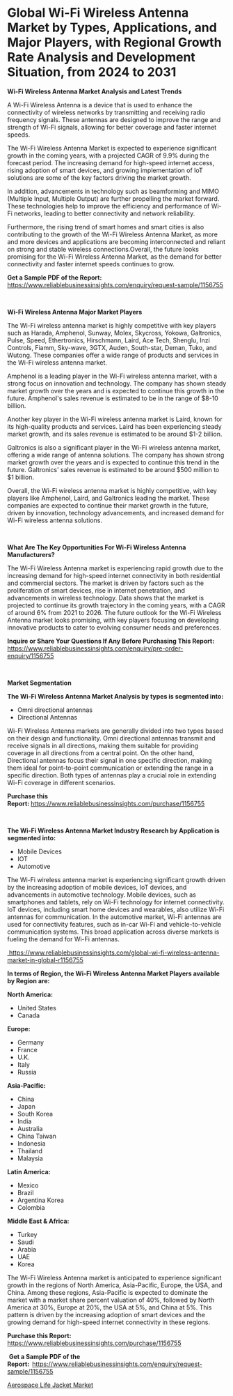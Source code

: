 <p><h1>Global Wi-Fi Wireless Antenna Market by Types, Applications, and Major Players, with Regional Growth Rate Analysis and Development Situation, from 2024 to 2031</h1></p><p><strong>Wi-Fi Wireless Antenna Market Analysis and Latest Trends</strong></p>
<p><p>A Wi-Fi Wireless Antenna is a device that is used to enhance the connectivity of wireless networks by transmitting and receiving radio frequency signals. These antennas are designed to improve the range and strength of Wi-Fi signals, allowing for better coverage and faster internet speeds.</p><p>The Wi-Fi Wireless Antenna Market is expected to experience significant growth in the coming years, with a projected CAGR of 9.9% during the forecast period. The increasing demand for high-speed internet access, rising adoption of smart devices, and growing implementation of IoT solutions are some of the key factors driving the market growth.</p><p>In addition, advancements in technology such as beamforming and MIMO (Multiple Input, Multiple Output) are further propelling the market forward. These technologies help to improve the efficiency and performance of Wi-Fi networks, leading to better connectivity and network reliability.</p><p>Furthermore, the rising trend of smart homes and smart cities is also contributing to the growth of the Wi-Fi Wireless Antenna Market, as more and more devices and applications are becoming interconnected and reliant on strong and stable wireless connections.Overall, the future looks promising for the Wi-Fi Wireless Antenna Market, as the demand for better connectivity and faster internet speeds continues to grow.</p></p>
<p><strong>Get a Sample PDF of the Report:&nbsp;</strong> <a href="https://www.reliablebusinessinsights.com/enquiry/request-sample/1156755">https://www.reliablebusinessinsights.com/enquiry/request-sample/1156755</a></p>
<p>&nbsp;</p>
<p><strong>Wi-Fi Wireless Antenna Major Market Players</strong></p>
<p><p>The Wi-Fi wireless antenna market is highly competitive with key players such as Harada, Amphenol, Sunway, Molex, Skycross, Yokowa, Galtronics, Pulse, Speed, Ethertronics, Hirschmann, Laird, Ace Tech, Shenglu, Inzi Controls, Fiamm, Sky-wave, 3GTX, Auden, South-star, Deman, Tuko, and Wutong. These companies offer a wide range of products and services in the Wi-Fi wireless antenna market.</p><p>Amphenol is a leading player in the Wi-Fi wireless antenna market, with a strong focus on innovation and technology. The company has shown steady market growth over the years and is expected to continue this growth in the future. Amphenol's sales revenue is estimated to be in the range of $8-10 billion.</p><p>Another key player in the Wi-Fi wireless antenna market is Laird, known for its high-quality products and services. Laird has been experiencing steady market growth, and its sales revenue is estimated to be around $1-2 billion.</p><p>Galtronics is also a significant player in the Wi-Fi wireless antenna market, offering a wide range of antenna solutions. The company has shown strong market growth over the years and is expected to continue this trend in the future. Galtronics' sales revenue is estimated to be around $500 million to $1 billion.</p><p>Overall, the Wi-Fi wireless antenna market is highly competitive, with key players like Amphenol, Laird, and Galtronics leading the market. These companies are expected to continue their market growth in the future, driven by innovation, technology advancements, and increased demand for Wi-Fi wireless antenna solutions.</p></p>
<p>&nbsp;</p>
<p><strong>What Are The Key Opportunities For Wi-Fi Wireless Antenna Manufacturers?</strong></p>
<p><p>The Wi-Fi Wireless Antenna market is experiencing rapid growth due to the increasing demand for high-speed internet connectivity in both residential and commercial sectors. The market is driven by factors such as the proliferation of smart devices, rise in internet penetration, and advancements in wireless technology. Data shows that the market is projected to continue its growth trajectory in the coming years, with a CAGR of around 6% from 2021 to 2026. The future outlook for the Wi-Fi Wireless Antenna market looks promising, with key players focusing on developing innovative products to cater to evolving consumer needs and preferences.</p></p>
<p><strong>Inquire or Share Your Questions If Any Before Purchasing This Report:</strong> <a href="https://www.reliablebusinessinsights.com/enquiry/pre-order-enquiry/1156755">https://www.reliablebusinessinsights.com/enquiry/pre-order-enquiry/1156755</a></p>
<p>&nbsp;</p>
<p><strong>Market Segmentation</strong></p>
<p><strong>The Wi-Fi Wireless Antenna Market Analysis by types is segmented into:</strong></p>
<p><ul><li>Omni directional antennas</li><li>Directional Antennas</li></ul></p>
<p><p>Wi-Fi Wireless Antenna markets are generally divided into two types based on their design and functionality. Omni directional antennas transmit and receive signals in all directions, making them suitable for providing coverage in all directions from a central point. On the other hand, Directional antennas focus their signal in one specific direction, making them ideal for point-to-point communication or extending the range in a specific direction. Both types of antennas play a crucial role in extending Wi-Fi coverage in different scenarios.</p></p>
<p><strong>Purchase this Report:&nbsp;</strong><a href="https://www.reliablebusinessinsights.com/purchase/1156755">https://www.reliablebusinessinsights.com/purchase/1156755</a></p>
<p>&nbsp;</p>
<p><strong>The Wi-Fi Wireless Antenna Market Industry Research by Application is segmented into:</strong></p>
<p><ul><li>Mobile Devices</li><li>IOT</li><li>Automotive</li></ul></p>
<p><p>The Wi-Fi wireless antenna market is experiencing significant growth driven by the increasing adoption of mobile devices, IoT devices, and advancements in automotive technology. Mobile devices, such as smartphones and tablets, rely on Wi-Fi technology for internet connectivity. IoT devices, including smart home devices and wearables, also utilize Wi-Fi antennas for communication. In the automotive market, Wi-Fi antennas are used for connectivity features, such as in-car Wi-Fi and vehicle-to-vehicle communication systems. This broad application across diverse markets is fueling the demand for Wi-Fi antennas.</p></p>
<p><a href="https://www.reliablebusinessinsights.com/global-wi-fi-wireless-antenna-market-in-global-r1156755">&nbsp;https://www.reliablebusinessinsights.com/global-wi-fi-wireless-antenna-market-in-global-r1156755</a></p>
<p><strong>In terms of Region, the Wi-Fi Wireless Antenna Market Players available by Region are:</strong></p>
<p>
    <p> <strong> North America: </strong>
        <ul>
            <li>United States</li>
            <li>Canada</li>
        </ul>
        </p> 
    <p> <strong> Europe: </strong>
        <ul>
            <li>Germany</li>
            <li>France</li>
            <li>U.K.</li>
            <li>Italy</li>
            <li>Russia</li>
        </ul>
        </p> 
    <p> <strong> Asia-Pacific: </strong>
        <ul>
            <li>China</li>
            <li>Japan</li>
            <li>South Korea</li>
            <li>India</li>
            <li>Australia</li>
            <li>China Taiwan</li>
            <li>Indonesia</li>
            <li>Thailand</li>
            <li>Malaysia</li>
        </ul>
        </p> 
    <p> <strong> Latin America: </strong>
        <ul>
            <li>Mexico</li>
            <li>Brazil</li>
            <li>Argentina Korea</li>
            <li>Colombia</li>
        </ul>
        </p> 
    <p> <strong> Middle East & Africa: </strong>
        <ul>
            <li>Turkey</li>
            <li>Saudi</li>
            <li>Arabia</li>
            <li>UAE</li>
            <li>Korea</li>
        </ul>
    </p>
    </p>
<p><p>The Wi-Fi Wireless Antenna market is anticipated to experience significant growth in the regions of North America, Asia-Pacific, Europe, the USA, and China. Among these regions, Asia-Pacific is expected to dominate the market with a market share percent valuation of 40%, followed by North America at 30%, Europe at 20%, the USA at 5%, and China at 5%. This pattern is driven by the increasing adoption of smart devices and the growing demand for high-speed internet connectivity in these regions.</p></p>
<p><strong>Purchase this Report: </strong><a href="https://www.reliablebusinessinsights.com/purchase/1156755">https://www.reliablebusinessinsights.com/purchase/1156755</a></p>
<p>&nbsp;<strong>Get a Sample PDF of the Report:&nbsp;&nbsp;</strong><a href="https://www.reliablebusinessinsights.com/enquiry/request-sample/1156755">https://www.reliablebusinessinsights.com/enquiry/request-sample/1156755</a></p>
<p><strong></strong></p>
<p><p><a href="https://issuu.com/reportprime-2/docs/aerospace-life-jacket-market-size-2030.pptx">Aerospace Life Jacket Market</a></p></p>
